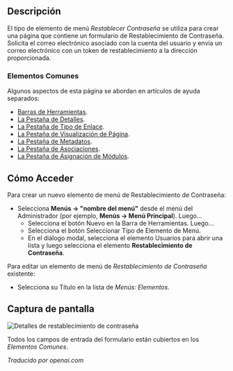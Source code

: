 <!-- Filename: Help4.x:Menu_Item:_Password_Reset  / Display title: Réinitialisation du mot de passe -->

## Descripción

El tipo de elemento de menú *Restablecer Contraseña* se utiliza para crear una página
que contiene un formulario de Restablecimiento de Contraseña. Solicita el correo electrónico
asociado con la cuenta del usuario y envía un correo electrónico con un token de restablecimiento
a la dirección proporcionada.

### Elementos Comunes

Algunos aspectos de esta página se abordan en artículos de ayuda separados:

* [Barras de Herramientas](jdocmanual?article=help/common-elements/toolbars).
* [La Pestaña de Detalles](jdocmanual?article=help/menu-items-common/menu-item-details).
* [La Pestaña de Tipo de Enlace](jdocmanual?article=help/menu-items-common/menu-item-link-type).
* [La Pestaña de Visualización de Página](jdocmanual?article=help/menu-items-common/menu-item-page-display).
* [La Pestaña de Metadatos](jdocmanual?article=help/menu-items-common/menu-item-metadata).
* [La Pestaña de Asociaciones](jdocmanual?article=help/common-elements/edit-associations).
* [La Pestaña de Asignación de Módulos](jdocmanual?article=help/menu-items-common/menu-item-module-assignment).

## Cómo Acceder

Para crear un nuevo elemento de menú de Restablecimiento de Contraseña:

- Selecciona **Menús → "nombre del menú"** desde el menú del Administrador
  (por ejemplo, **Menús → Menú Principal**). Luego...
  - Selecciona el botón Nuevo en la Barra de Herramientas. Luego...
  - Selecciona el botón Seleccionar Tipo de Elemento de Menú.
  - En el diálogo modal, selecciona el elemento Usuarios para abrir una lista y luego
    selecciona el elemento **Restablecimiento de Contraseña**.

Para editar un elemento de menú de *Restablecimiento de Contraseña* existente:

- Selecciona su Título en la lista de *Menús: Elementos*.

## Captura de pantalla

![Detalles de restablecimiento de contraseña](../../../es/images/menu-items/users-password-reset-details-tab.png)

Todos los campos de entrada del formulario están cubiertos en los *Elementos Comunes*.

*Traducido por openai.com*

